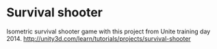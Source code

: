 Survival shooter
================

Isometric survival shooter game with this project from Unite training day 2014.
http://unity3d.com/learn/tutorials/projects/survival-shooter